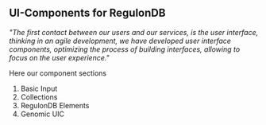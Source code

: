 ## UI-Components for RegulonDB

*"The first contact between our users and our services, is the user interface, thinking in an agile development, we have developed user interface components, optimizing the process of building interfaces, allowing to focus on the user experience."* 

Here our component sections

1. Basic Input
2. Collections
3. RegulonDB Elements
4. Genomic UIC



